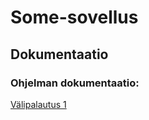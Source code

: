 # Some-sovellus

## Dokumentaatio
### Ohjelman dokumentaatio:

[Välipalautus 1](https://github.com/Dhkj/Soha/blob/main/documentation/V%C3%A4lipalautus%201.md)
